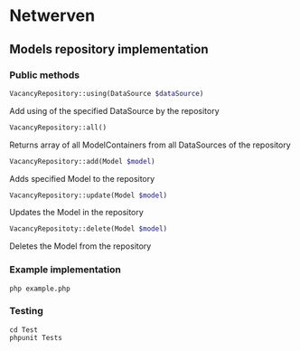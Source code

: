 # Netwerven
## Models repository implementation

### Public methods
```PHP
VacancyRepository::using(DataSource $dataSource)
```
Add using of the specified DataSource by the repository

```PHP
VacancyRepository::all()
```
Returns array of all ModelContainers from all DataSources of the repository

```PHP
VacancyRepository::add(Model $model)
```
Adds specified Model to the repository

```PHP
VacancyRepository::update(Model $model)
```
Updates the Model in the repository

```PHP
VacancyRepositoty::delete(Model $model)
```
Deletes the Model from the repository

### Example implementation
```
php example.php
```

### Testing
```
cd Test
phpunit Tests
```

